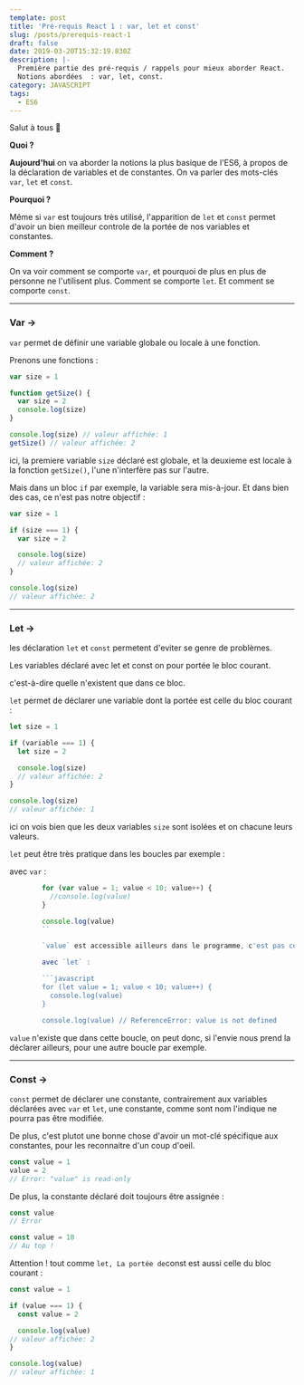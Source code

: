 ```yaml
---
template: post
title: 'Pré-requis React 1 : var, let et const'
slug: /posts/prerequis-react-1
draft: false
date: 2019-03-20T15:32:19.830Z
description: |-
  Première partie des pré-requis / rappels pour mieux aborder React.
  Notions abordées  : var, let, const.
category: JAVASCRIPT
tags:
  - ES6
---
```

Salut à tous 👋

**Quoi ?** 

**Aujourd'hui** on va aborder la notions la plus basique de l'ES6, à propos de la déclaration de variables et de constantes. On va parler des mots-clés `var`, `let` et `const`.

**Pourquoi ?**

Même si `var` est toujours très utilisé, l'apparition de `let` et `const` permet d'avoir un bien meilleur controle de la portée de nos variables et constantes.

**Comment ?**

On va voir comment se comporte `var`, et pourquoi de plus en plus de personne ne l'utilisent plus.
Comment se comporte `let`.
Et comment se comporte `const`.

- - -

### Var →

`var` permet de définir une variable globale ou locale à une fonction.

Prenons une fonctions :

```javascript
var size = 1

function getSize() {
  var size = 2
  console.log(size)
}

console.log(size) // valeur affichée: 1
getSize() // valeur affichée: 2
```

ici, la premiere variable `size` déclaré est globale, et la deuxieme est locale à la fonction `getSize()`, l'une n'interfère pas sur l'autre.



Mais dans un bloc `if` par exemple, la variable sera mis-à-jour. Et dans bien des cas, ce n'est pas notre objectif :

```javascript
var size = 1

if (size === 1) {
  var size = 2

  console.log(size)
  // valeur affichée: 2
}

console.log(size)
// valeur affichée: 2
```

- - -

### Let →

les déclaration `let` et `const` permetent d'eviter se genre de problèmes.

Les variables déclaré avec let et const on pour portée le bloc courant.

c'est-à-dire quelle n'existent que dans ce bloc.



`let` permet de déclarer une variable dont la portée est celle du bloc courant :

```javascript
let size = 1

if (variable === 1) {
  let size = 2

  console.log(size)
  // valeur affichée: 2
}

console.log(size)
// valeur affichée: 1
```

ici on vois bien que les deux variables `size` sont isolées et on chacune leurs valeurs.



`let` peut être très pratique dans les boucles par exemple :

avec `var` :

````javascript
        for (var value = 1; value < 10; value++) {
          //console.log(value)
        }

        console.log(value)
        ``

        `value` est accessible ailleurs dans le programme, c'est pas cool.

        avec `let` :

        ```javascript
        for (let value = 1; value < 10; value++) {
          console.log(value)
        }

        console.log(value) // ReferenceError: value is not defined
````

`value` n'existe que dans cette boucle, on peut donc, si l'envie nous prend la déclarer ailleurs, pour une autre boucle par exemple.



- - -

### Const →

`const` permet de déclarer une constante, contrairement aux variables déclarées avec `var` et `let`, une constante, comme sont nom l'indique ne pourra pas être modifiée.

De plus, c'est plutot une bonne chose d'avoir un mot-clé spécifique aux constantes, pour les reconnaitre d'un coup d'oeil.

```javascript
const value = 1
value = 2
// Error: "value" is read-only
```



De plus, la constante déclaré doit toujours être assignée :

```javascript
const value
// Error
```

```javascript
const value = 10
// Au top !
```



Attention ! tout comme `let, La portée de`const est aussi celle du bloc courant :

```javascript
const value = 1

if (value === 1) {
  const value = 2

  console.log(value)
// valeur affichée: 2
}

console.log(value)
// valeur affichée: 1
```
